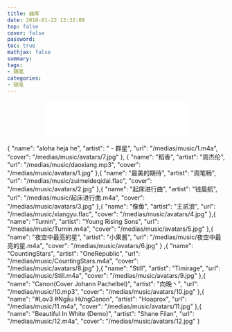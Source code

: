 ```yaml
---
title: 曲库
date: 2018-01-22 12:32:09
top: false
cover: false
password:
toc: true
mathjax: false
summary: 
tags:
- 随笔
categories:
- 随笔
---
```


<div align="middle"><iframe frameborder="no" border="0" marginwidth="0" marginheight="0" width=330 height=86 src="//music.163.com/outchain/player?type=2&id=407679465&auto=1&height=66"></iframe></div>

{
		"name": "aloha heja he",
		"artist": " - 群星",
		"url": "/medias/music/1.m4a",
		"cover": "/medias/music/avatars/7.jpg"
	},
	{
		"name": "稻香",
		"artist": "周杰伦",
		"url": "/medias/music/daoxiang.mp3",
		"cover": "/medias/music/avatars/1.jpg"
	},{
		"name": "最美的期待",
		"artist": "周笔畅",
		"url": "/medias/music/zuimeideqidai.flac",
		"cover": "/medias/music/avatars/2.jpg"
	},{
		"name": "起床进行曲",
		"artist": "钱晨航",
		"url": "/medias/music/起床进行曲.m4a",
		"cover": "/medias/music/avatars/3.jpg"
	},{
		"name": "像鱼",
		"artist": "王贰浪",
		"url": "/medias/music/xiangyu.flac",
		"cover": "/medias/music/avatars/4.jpg"
	},{
		"name": "Turnin",
		"artist": "Young Rising Sons",
		"url": "/medias/music/Turnin.m4a",
		"cover": "/medias/music/avatars/5.jpg"
	},{
		"name": "夜空中最亮的星",
		"artist": "小果酱",
		"url": "/medias/music/夜空中最亮的星.m4a",
		"cover": "/medias/music/avatars/6.jpg"
	}
	,{
		"name": "CountingStars",
		"artist": "OneRepublic",
		"url": "/medias/music/CountingStars.m4a",
		"cover": "/medias/music/avatars/8.jpg"
	},{
		"name": "Still",
		"artist": "Timirage",
		"url": "/medias/music/Still.m4a",
		"cover": "/medias/music/avatars/9.jpg"
	},{
		"name": "Canon(Cover Johann Pachelbel)",
		"artist": "向晚丶",
		"url": "/medias/music/10.mp3",
		"cover": "/medias/music/avatars/10.jpg"
	},{
		"name": "#Lov3 #Ngẫu HứngCanon",
		"artist": "Hoaprox",
		"url": "/medias/music/11.m4a",
		"cover": "/medias/music/avatars/11.jpg"
	},{
		"name": "Beautiful In White (Demo)",
		"artist": "Shane Filan",
		"url": "/medias/music/12.m4a",
		"cover": "/medias/music/avatars/12.jpg"
	}